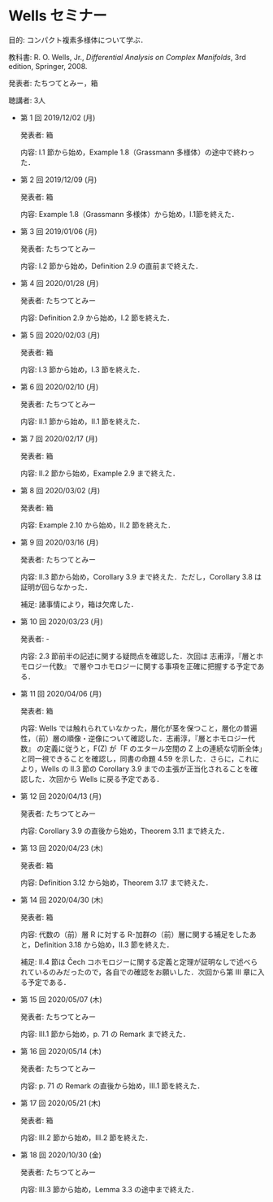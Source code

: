 # Wells セミナー

目的: コンパクト複素多様体について学ぶ．

教科書: R. O. Wells, Jr., *Differential Analysis on Complex Manifolds*, 3rd edition, Springer, 2008.

発表者: たちつてとみー，箱

聴講者: 3人

* 第 1 回 2019/12/02 (月)
    
  発表者: 箱

  内容: I.1 節から始め，Example 1.8（Grassmann 多様体）の途中で終わった．

* 第 2 回 2019/12/09 (月)

  発表者: 箱

  内容: Example 1.8（Grassmann 多様体）から始め，I.1節を終えた．

* 第 3 回 2019/01/06 (月)

  発表者: たちつてとみー

  内容: I.2 節から始め，Definition 2.9 の直前まで終えた．

* 第 4 回 2020/01/28 (月)

  発表者: たちつてとみー

  内容: Definition 2.9 から始め，I.2 節を終えた．

* 第 5 回 2020/02/03 (月)

  発表者: 箱

  内容: I.3 節から始め，I.3 節を終えた．

* 第 6 回 2020/02/10 (月)

  発表者: たちつてとみー

  内容: II.1 節から始め，II.1 節を終えた．

* 第 7 回 2020/02/17 (月)

  発表者: 箱

  内容: II.2 節から始め，Example 2.9 まで終えた．

* 第 8 回 2020/03/02 (月)

  発表者: 箱

  内容: Example 2.10 から始め，II.2 節を終えた．

* 第 9 回 2020/03/16 (月)

  発表者: たちつてとみー

  内容: II.3 節から始め，Corollary 3.9 まで終えた．ただし，Corollary 3.8 は証明が回らなかった．

  補足: 諸事情により，箱は欠席した．

* 第 10 回 2020/03/23 (月)

  発表者: -

  内容: 2.3 節前半の記述に関する疑問点を確認した．次回は 志甫淳，『層とホモロジー代数』 で層やコホモロジーに関する事項を正確に把握する予定である．

* 第 11 回 2020/04/06 (月)

  発表者: 箱

  内容: Wells では触れられていなかった，層化が茎を保つこと，層化の普遍性，（前）層の順像・逆像について確認した．志甫淳，『層とホモロジー代数』 の定義に従うと，F(Z) が「F のエタール空間の Z 上の連続な切断全体」と同一視できることを確認し，同書の命題 4.59 を示した．さらに，これにより，Wells の II.3 節の Corollary 3.9 までの主張が正当化されることを確認した．次回から Wells に戻る予定である．

* 第 12 回 2020/04/13 (月)

  発表者: たちつてとみー

  内容: Corollary 3.9 の直後から始め，Theorem 3.11 まで終えた．

* 第 13 回 2020/04/23 (木)

  発表者: 箱

  内容: Definition 3.12 から始め，Theorem 3.17 まで終えた．

* 第 14 回 2020/04/30 (木)

  発表者: 箱

  内容: 代数の（前）層 R に対する R-加群の（前）層に関する補足をしたあと，Definition 3.18 から始め，II.3 節を終えた．

  補足: II.4 節は Čech コホモロジーに関する定義と定理が証明なしで述べられているのみだったので，各自での確認をお願いした．次回から第 III 章に入る予定である．

* 第 15 回 2020/05/07 (木)

  発表者: たちつてとみー

  内容: III.1 節から始め，p. 71 の Remark まで終えた．

* 第 16 回 2020/05/14 (木)

  発表者: たちつてとみー

  内容: p. 71 の Remark の直後から始め，III.1 節を終えた．

* 第 17 回 2020/05/21 (木)

  発表者: 箱

  内容: III.2 節から始め，III.2 節を終えた．

* 第 18 回 2020/10/30 (金)

  発表者: たちつてとみー

  内容: III.3 節から始め，Lemma 3.3 の途中まで終えた．

